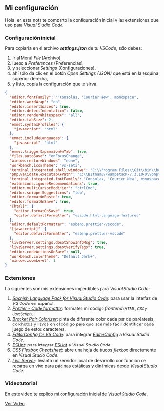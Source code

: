 ## Mi configuración

Hola, en esta nota te comparto la configuración inicial y las extensiones que uso para _Visual Studio Code_.

### Configuración inicial

Para copiarla en el archivo **_settings.json_** de tu _VSCode_, sólo debes:

1. Ir al Menú _File_ (Archivo),
1. luego a _Preferences_ (Preferencias),
1. y seleccionar _Settings_ (Configuraciones),
1. ahí sólo da clic en el botón _Open Settings (JSON)_ que está en la esquina superior derecha,
1. y listo, copía la configuración que te sirva.

```json
{
  "editor.fontFamily": "'Consolas, 'Courier New', monospace",
  "editor.wordWrap": "on",
  "editor.insertSpaces": true,
  "editor.detectIndentation": false,
  "editor.renderWhitespace": "all",
  "editor.tabSize": 2,
  "emmet.syntaxProfiles": {
    "javascript": "html"
  },
  "emmet.includeLanguages": {
    "javascript": "html"
  },
  "emmet.triggerExpansionOnTab": true,
  "files.autoSave": "onFocusChange",
  "window.restoreWindows": "none",
  "workbench.iconTheme": "vs-seti",
  "terminal.integrated.shell.windows": "C:\\Program Files\\Git\\bin\\bash.exe",
  "php.validate.executablePath": "C:\\Bitnami\\wampstack-7.3.10-0\\php\\php.exe",
  "terminal.integrated.fontFamily": "Consolas, 'Courier New', monospace",
  "extensions.ignoreRecommendations": true,
  "editor.multiCursorModifier": "ctrlCmd",
  "editor.snippetSuggestions": "top",
  "editor.formatOnPaste": true,
  "editor.formatOnSave": true,
  "[html]": {
    "editor.formatOnSave": true,
    "editor.defaultFormatter": "vscode.html-language-features"
  },
  "editor.defaultFormatter": "esbenp.prettier-vscode",
  "[javascript]": {
    "editor.defaultFormatter": "esbenp.prettier-vscode"
  },
  "liveServer.settings.donotShowInfoMsg": true,
  "liveServer.settings.donotVerifyTags": true,
  "editor.codeActionsOnSave": null,
  "workbench.colorTheme": "Default Dark+",
  "window.zoomLevel": 1
}
```

### Extensiones

La siguientes son mis extensiones imperdibles para _Visual Studio Code_:

1. [_Spanish Language Pack for Visual Studio Code_](https://marketplace.visualstudio.com/items?itemName=MS-CEINTL.vscode-language-pack-es): para usar la interfaz de _VS Code_ en español.
1. [_Prettier - Code formatter_](https://marketplace.visualstudio.com/items?itemName=esbenp.prettier-vscode): formatea mi código _frontend_ <small>(_HTML_, _CSS_ y _JavaScript_)</small>.
1. [_Bracket Pair Colorizer_](https://marketplace.visualstudio.com/items?itemName=CoenraadS.bracket-pair-colorizer): pinta de diferente color cada par de paréntesis, corchetes y llaves en el código para que sea más fácil identificar cada juego de estos caracteres.
1. [_EditorConfig for VS Code_](https://marketplace.visualstudio.com/items?itemName=EditorConfig.EditorConfig): para integrar [_EditorConfig_](https://editorconfig.org/) a _Visual Studio Code_.
1. [_ESLint_](https://marketplace.visualstudio.com/items?itemName=dbaeumer.vscode-eslint): para integrar [_ESLint_](https://eslint.org/) a _Visual Studio Code_.
1. [_CSS Flexbox Cheatsheet_](https://marketplace.visualstudio.com/items?itemName=dzhavat.css-flexbox-cheatsheet): abre una hoja de trucos _flexbox_ directamente en _Visual Studio Code_.
1. [_Live Server_](https://marketplace.visualstudio.com/items?itemName=ritwickdey.LiveServer): levanta un servidor local de desarrollo con función de recarga en vivo para páginas estáticas y dinámicas desde _Visual Studio Code_.

### Videotutorial

En este video te explico mi configuración inicial de <i>Visual Studio Code</i>.

[Ver Video](https://www.youtube.com/watch?v=twrKk-2vRbU)
